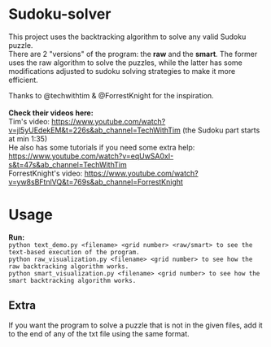 # Sudoku-solver
This project uses the backtracking algorithm to solve any valid Sudoku puzzle.   
There are 2 "versions" of the program: the **raw** and the **smart**. The former uses the raw algorithm to solve the puzzles, while the latter has some modifications adjusted to sudoku solving strategies to make it more efficient.  

Thanks to @techwithtim & @ForrestKnight for the inspiration. <br><br> 
__Check their videos here:__ <br>
Tim's video: https://www.youtube.com/watch?v=jl5yUEdekEM&t=226s&ab_channel=TechWithTim (the Sudoku part starts at min 1:35)  
He also has some tutorials if you need some extra help: https://www.youtube.com/watch?v=eqUwSA0xI-s&t=47s&ab_channel=TechWithTim<br>
ForrestKnight's video: https://www.youtube.com/watch?v=yw8sBFtnlVQ&t=769s&ab_channel=ForrestKnight<br>

# Usage
__Run:__<br> 
    `python text_demo.py <filename> <grid number> <raw/smart> to see the text-based execution of the program.`<br> 
    `python raw_visualization.py <filename> <grid number> to see how the raw backtracking algorithm works. `<br> 
    `python smart_visualization.py <filename> <grid number> to see how the smart backtracking algorithm works.`<br>

## Extra
If you want the program to solve a puzzle that is not in the given files, add it to the end of any of the txt file using the same format.

